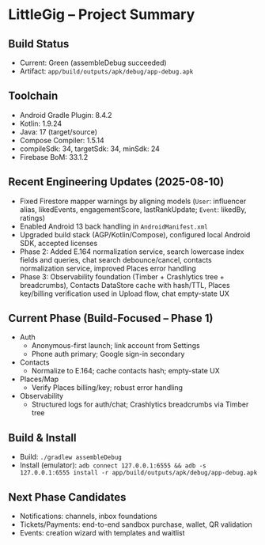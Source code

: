 # LittleGig – Project Summary

## Build Status
- Current: Green (assembleDebug succeeded)
- Artifact: `app/build/outputs/apk/debug/app-debug.apk`

## Toolchain
- Android Gradle Plugin: 8.4.2
- Kotlin: 1.9.24
- Java: 17 (target/source)
- Compose Compiler: 1.5.14
- compileSdk: 34, targetSdk: 34, minSdk: 24
- Firebase BoM: 33.1.2

## Recent Engineering Updates (2025-08-10)
- Fixed Firestore mapper warnings by aligning models (`User`: influencer alias, likedEvents, engagementScore, lastRankUpdate; `Event`: likedBy, ratings)
- Enabled Android 13 back handling in `AndroidManifest.xml`
- Upgraded build stack (AGP/Kotlin/Compose), configured local Android SDK, accepted licenses
- Phase 2: Added E.164 normalization service, search lowercase index fields and queries, chat search debounce/cancel, contacts normalization service, improved Places error handling
- Phase 3: Observability foundation (Timber + Crashlytics tree + breadcrumbs), Contacts DataStore cache with hash/TTL, Places key/billing verification used in Upload flow, chat empty-state UX

## Current Phase (Build-Focused – Phase 1)
- Auth
  - Anonymous-first launch; link account from Settings
  - Phone auth primary; Google sign-in secondary
- Contacts
  - Normalize to E.164; cache contacts hash; empty-state UX
- Places/Map
  - Verify Places billing/key; robust error handling
- Observability
  - Structured logs for auth/chat; Crashlytics breadcrumbs via Timber tree

## Build & Install
- Build: `./gradlew assembleDebug`
- Install (emulator): `adb connect 127.0.0.1:6555 && adb -s 127.0.0.1:6555 install -r app/build/outputs/apk/debug/app-debug.apk`

## Next Phase Candidates
- Notifications: channels, inbox foundations
- Tickets/Payments: end-to-end sandbox purchase, wallet, QR validation
- Events: creation wizard with templates and waitlist